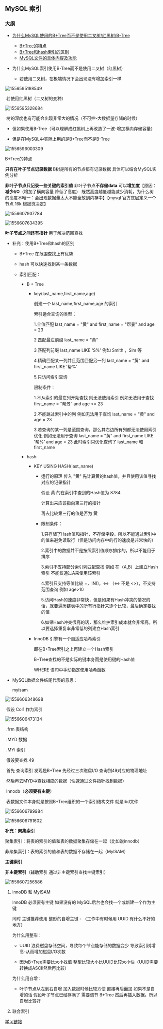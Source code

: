 ## MySQL 索引
### 大纲

- [为什么MySQL使用的B+Tree而不是使用二叉树/红黑树/B-Tree](#reason)
  - [B+Tree的特点](#bTreeCharacteristics)
  - [B+Tree和hash索引的区别](#bTreeAndHash)
  - [MySQL文件的具体内容及功能](#mySqlFileMean)


- <span id = "reason">为什么MySQL索引使用B-Tree而不是使用二叉树（红黑树）</span>

  - 若使用二叉树，在极端情况下会出现没有增加索引一样

![1556595198549](../../images/mysql/1556595198549.png)

​				若使用红黑树（二叉树的变种）

![1556595328684](../../images/mysql/1556595328684.png)

​				树的深度也有可能会出现非常大的情况（不可控-大数据量存储的时候）

- 但如果使用B-Tree（可以理解成红黑树上再改造了一波-增加横向存储容量）

  

- 但是在MySQL中实际上用的是B+Tree而不是B-Tree

![1556596003309](../../images/mysql/1556596003309.png)

<span id = "bTreeCharacteristics">B+Tree的特点</span>

**只有在叶子节点记录数据** B树是所有的节点都有记录数据 具体可以结合MySQL实例分析

**非叶子节点只记录一些关键的索引值** 非叶子节点**不存储data** 可以**增加度**【原因：**减少I/O**（增加了横向容量 降低了高度） 既然高度越低越能减少消耗，为什么树的高度不唯一：会出现数据量太大不能全放到内存中】【mysql 官方底层定义一个节点 16k 根据页决定】

![1556607937784](../../images/mysql/1556607937784.png)

![1556607634395](../../images/mysql/1556607634395.png)

**叶子节点之间还有指针** 用于解决范围查找

- 补充：<span id = "bTreeAndHash">使用B+Tree和hash的区别</span>

  - B+Tree 在范围查找上有优势

  - hash 可以快速找到某一条数据

  - 索引匹配：

    - B + Tree

      - key(last_name,first_name,age)

        创建一个 last_name,first_name,age 的索引

        索引适合查询的类型：

        1.全值匹配 last_name = "黄" and first_name = "帮景" and age = 23

        2.匹配最左前缀 last_name = "黄"

        3.匹配列前缀 last_name LIKE 'S%'    例如 Smith ，Sim 等

        4.精确匹配某一列并且范围匹配另一列  last_name = "黄" and first_name LIKE '帮%' 

        5.只访问索引查询

        

        限制条件：

        1.不从索引的最左列开始查找 则无法使用索引 例如无法用于查找 first_name = ”帮景“ and age >= 23

        2.不能跳过索引中的列 例如无法用于查询 last_name = "黄" and age = 23

        3.若查询的某一列是范围查询，那么其右边所有列都无法使用索引优化 例如无法用于查询 last_name = "黄" and first_name LIKE '帮%'  and age = 23	此时索引只优化查询了 last_name 和 first_name

    - hash

      - KEY USING HASH(last_name)

        - 运行的原理 传入 "黄" 先计算黄的hash值，并且使用该值寻找对应的记录指针 

          假设 黄 的在索引中查到的Hash值为 8784

          计算出来应该指向第三行的指针

          再去比较第三行的值是否为 黄

        - 限制条件：

          1.只存储了Hash值和指针，不存储字段。所以不能通过索引中的值来避免读取行（但是访问内存中的行的速度是非常快的）

          2.索引中的数据并不是按照索引值顺序排序的，所以不能用于排序

          3.索引不支持部分索引列匹配查找 例如 在（A,B）上建立Hash索引 不能仅通过A来使用该索引

          4.索引只支持等值比较 =，IN()，<=> （<=> 不是 <>），不支持范围查询 例如 age>10

          5.访问Hash的速度非常快，但是如果有Hash冲突的情况的话，就要遍历链表中的所有行指针来逐个比较，最后确定要找的值

          6.如果Hash冲突很高的话，那么维护索引成本就会非常高。所以要选择重复率非常低的列建立Hash索引

      - InnoDB 引擎有一个自适应哈希索引

        即在B+Tree索引之上再建立一个Hash索引

        B+Tree查找的不是实际的键本身而是使用键的Hash值

        WHERE 语句中手动指定使用哈希函数

- <span id = "mySqlFileMean">MySQL数据文件结尾代表的意思：</span>

  myisam

![1556606348698](../../images/mysql/1556606348698.png)

​	假设 Col1 作为索引

![1556606473134](../../images/mysql/1556606473134.png)

​	.frm		表结构

​	.MYD	  数据

​	.MYI		索引

​	假设要查找 49

​	首先 查询索引 发现是B+Tree 先经过三次磁盘I/O 查询到49对应的物理地址

​	然后再去MYD中查找相应的数据（快速通过文件指针找到数据）



​	Innodb（**必须要有主键**）

​	表数据文件本身就是按照B+Tree组织的一个索引结构文件 就是ibd文件

![1556606799984](../../images/mysql/1556606799984.png)

![1556606791602](../../images/mysql/1556606791602.png)



**补充：聚集索引**

聚集索引：将表的索引的值和表的数据聚集存储在一起（比如说innodb）

非聚集索引：表的索引的值和表的数据不存储在一起（MyISAM）



**主键索引**

**非主键索引**（辅助索引 通过非主键索引查找主键索引）

![1556607256586](../../images/mysql/1556607256586.png)

1. InnoDB 和 MyISAM

   InnoDB 必须要有主键 如果没有的 MySQL后台也会找一个或新建一个作为主键

   同时 主键推荐使用 整形的自增主键  - （工作中有时候用 UUID 有什么不好的地方）

   为什么用整形：

   - UUID 浪费磁盘存储空间，导致每个节点能存储的数据变少 导致索引树增高-从而增加磁盘I/O次数

   - 因为B+Tree需要比大小找值 整型比较大小比UUID比较大小快（UUID需要转换成ASCII然后再比较）

   为什么用自增：

   - 叶子节点从左到右自增 加入数据时候比较方便 直接再后面加 如果不是自增的话 假设叶子节点已经存满了 需要调节 B+Tree 然后再插入数据。所以自增比较好

2. 联合索引

[学习链接](https://ke.qq.com/course/397307?taid=3342163161518075)